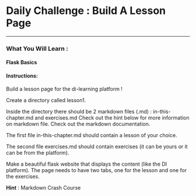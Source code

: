 # Daily Challenge : Build A Lesson Page

---

### What You Will Learn :
#### Flask Basics


#### Instructions:
<p>Build a lesson page for the di-learning platform !</p>

<p>Create a directory called lesson1.</p>

<p>Inside the directory there should be 2 markdown files (.md) : in-this-chapter.md and exercises.md
Check out the hint below for more information on markdown file.
Check out the markdown documentation.</p>

<p>The first file in-this-chapter.md should contain a lesson of your choice.</p>

<p>The second file exercises.md should contain exercises (it can be yours or it can be from the platform).</p>

<p>Make a beautiful flask website that displays the content (like the DI platform). The page needs to have two tabs, one for the lesson and one for the exercises.</p>


**Hint** :
Markdown Crash Course